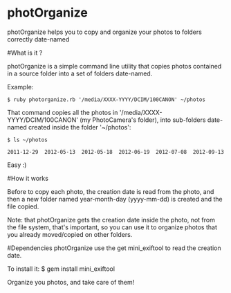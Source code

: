 photOrganize
============

photOrganize helps you to copy and organize your photos to folders correctly date-named

#What is it ?

photOrganize is a simple command line utility that copies photos contained in a source folder into a set of folders date-named.

Example:

    $ ruby photorganize.rb '/media/XXXX-YYYY/DCIM/100CANON' ~/photos

That command copies all the photos in '/media/XXXX-YYYY/DCIM/100CANON' (my PhotoCamera's folder), into sub-folders date-named created inside the folder '~/photos':

    $ ls ~/photos

    2011-12-29  2012-05-13  2012-05-18  2012-06-19  2012-07-08  2012-09-13

Easy :)

#How it works

Before to copy each photo, the creation date is read from the photo, and then a new folder named year-month-day (yyyy-mm-dd) is created and the file copied. 

Note: that photOrganize gets the creation date inside the photo, not from the file system, that's important, so you can use it to organize photos that you already moved/copied on other folders.

#Dependencies
photOrganize use the get mini_exiftool to read the creation date. 

To install it:
    $ gem install mini_exiftool

Organize you photos, and take care of them!
